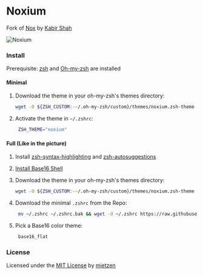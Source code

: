 # Noxium 

Fork of [Nox](https://github.com/kbrsh/nox) by [Kabir Shah](https://kabir.sh)

![Noxium](https://raw.githubusercontent.com/mietzen/noxium/master/img/noxium.png)

### Install 

Prerequisite: [zsh](http://www.zsh.org/) and [Oh-my-zsh](https://github.com/ohmyzsh/ohmyzsh#basic-installation) are installed


#### Minimal

1. Download the theme in your oh-my-zsh's themes directory:

    ```zsh
    wget -O ${ZSH_CUSTOM:-~/.oh-my-zsh/custom}/themes/noxium.zsh-theme https://raw.githubusercontent.com/mietzen/noxium/master/noxium.zsh-theme
    ```

2. Activate the theme in `~/.zshrc`:
    ```zsh
     ZSH_THEME="noxium"
    ```
#### Full (Like in the picture)

1. Install [zsh-syntax-highlighting](https://github.com/zsh-users/zsh-syntax-highlighting/blob/master/INSTALL.md#oh-my-zsh)
and [zsh-autosuggestions](https://github.com/zsh-users/zsh-autosuggestions/blob/master/INSTALL.md#oh-my-zsh)

2. [Install Base16 Shell](https://github.com/chriskempson/base16-shell#installation)

3. Download the theme in your oh-my-zsh's themes directory:

    ```zsh
    wget -O ${ZSH_CUSTOM:-~/.oh-my-zsh/custom}/themes/noxium.zsh-theme https://raw.githubusercontent.com/mietzen/noxium/master/noxium.zsh-theme
    ```

4. Download the minimal `.zshrc` from the Repo:

    ```zsh
     mv ~/.zshrc ~/.zshrc.bak && wget -O ~/.zshrc https://raw.githubusercontent.com/mietzen/noxium/master/.zshrc
    ```

5. Pick a Base16 color theme:
    ```zsh
     base16_flat
    ```

### License

Licensed under the [MIT License](https://raw.githubusercontent.com/mietzen/noxium/master/LICENSE) by [mietzen](https://github.com/mietzen)

